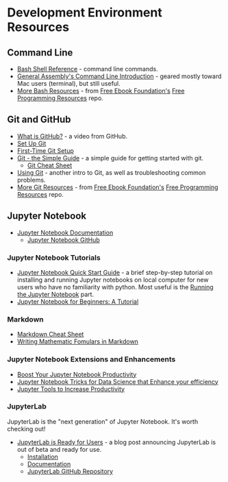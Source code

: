 # Development Environment Resources

## Command Line
- [Bash Shell Reference](https://courses.cs.washington.edu/courses/cse390a/14au/bash.html) - command line commands.
- [General Assembly's Command Line Introduction](http://generalassembly.github.io/prework/cl/#/) - geared mostly toward Mac users (terminal), but still useful.
- [More Bash Resources](https://github.com/EbookFoundation/free-programming-books/blob/master/free-programming-books.md#bash) - from [Free Ebook Foundation's](https://github.com/EbookFoundation) [Free Programming Resources](https://github.com/EbookFoundation/free-programming-books) repo.

## Git and GitHub
- [What is GitHub?](https://www.youtube.com/watch?v=w3jLJU7DT5E) - a video from GitHub.
- [Set Up Git](https://help.github.com/articles/set-up-git/)
- [First-Time Git Setup](https://git-scm.com/book/en/v2/Getting-Started-First-Time-Git-Setup)
- [Git - the Simple Guide](http://rogerdudler.github.io/git-guide/) - a simple guide for getting started with git.
  - [Git Cheat Sheet](http://rogerdudler.github.io/git-guide/files/git_cheat_sheet.pdf)
- [Using Git](http://www.magic-analytics.com/blog/using-git-the-solo-master) - another intro to Git, as well as troubleshooting common problems.
- [More Git Resources](https://github.com/EbookFoundation/free-programming-books/blob/master/free-programming-books.md#git) - from [Free Ebook Foundation's](https://github.com/EbookFoundation) [Free Programming Resources](https://github.com/EbookFoundation/free-programming-books) repo. 

## Jupyter Notebook
- [Jupyter Notebook Documentation](https://jupyter-notebook.readthedocs.io/en/stable/)
  * [Jupyter Notebook GitHub](https://github.com/jupyter/notebook)

### Jupyter Notebook Tutorials
- [Jupyter Notebook Quick Start Guide](http://jupyter-notebook-beginner-guide.readthedocs.io/en/latest/index.html) - a brief step-by-step tutorial on installing and running Jupyter notebooks on local computer for new users who have no familiarity with python. Most useful is the [Running the Jupyter Notebook](http://jupyter-notebook-beginner-guide.readthedocs.io/en/latest/execute.html) part.
- [Jupyter Notebook for Beginners: A Tutorial](https://towardsdatascience.com/jupyter-notebook-for-beginners-a-tutorial-f55b57c23ada)

### Markdown
- [Markdown Cheat Sheet](https://github.com/adam-p/markdown-here/wiki/Markdown-Cheatsheet)
- [Writing Mathematic Fomulars in Markdown](http://csrgxtu.github.io/2015/03/20/Writing-Mathematic-Fomulars-in-Markdown/)

### Jupyter Notebook Extensions and Enhancements
- [Boost Your Jupyter Notebook Productivity](https://towardsdatascience.com/jupyter-notebook-hints-1f26b08429ad)
- [Jupyter Notebook Tricks for Data Science that Enhance your efficiency](https://codeburst.io/jupyter-notebook-tricks-for-data-science-that-enhance-your-efficiency-95f98d3adee4)
- [Jupyter Tools to Increase Productivity](https://towardsdatascience.com/jupyter-tools-to-increase-productivity-7b3c6b90be09)

### JupyterLab
JupyterLab is the "next generation" of Jupyter Notebook. It's worth checking out!
- [JupyterLab is Ready for Users](https://blog.jupyter.org/jupyterlab-is-ready-for-users-5a6f039b8906) - a blog post announcing JupyterLab is out of beta and ready for use.
  * [Installation](http://jupyterlab.readthedocs.io/en/stable/getting_started/installation.html)
  * [Documentation](http://jupyterlab.readthedocs.io/en/stable/getting_started/overview.html)
  * [JupyterLab GitHub Repository](https://github.com/jupyterlab/jupyterlab)
